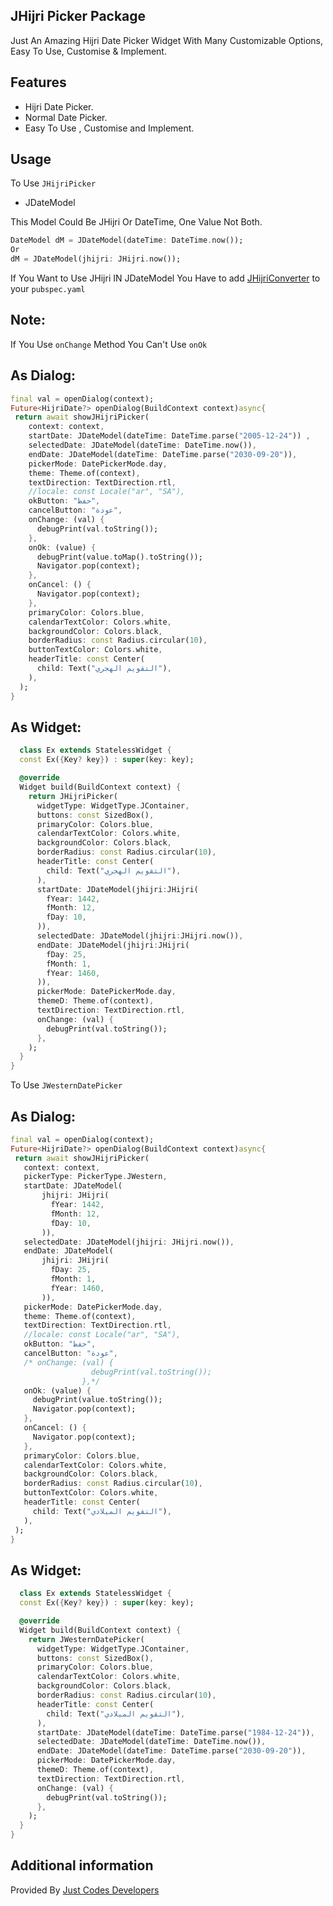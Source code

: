 JHijri Picker Package
-
Just An Amazing Hijri Date Picker Widget With Many Customizable Options, Easy To Use, Customise & Implement.


## Features
* Hijri Date Picker.
* Normal Date Picker.
* Easy To Use , Customise and Implement.


## Usage
To Use `JHijriPicker`

* JDateModel

This Model Could Be JHijri Or DateTime, One Value Not Both.
```dart
DateModel dM = JDateModel(dateTime: DateTime.now());
Or
dM = JDateModel(jhijri: JHijri.now());
```
If You Want to Use JHijri IN JDateModel You Have to add [JHijriConverter](https://pub.dev/packages/jhijri) to your `pubspec.yaml`

Note:
-
If You Use `onChange` Method You Can't Use `onOk`

As Dialog:
-
```dart
final val = openDialog(context);
Future<HijriDate?> openDialog(BuildContext context)async{
 return await showJHijriPicker(
    context: context,
    startDate: JDateModel(dateTime: DateTime.parse("2005-12-24")) ,
    selectedDate: JDateModel(dateTime: DateTime.now()),
    endDate: JDateModel(dateTime: DateTime.parse("2030-09-20")),
    pickerMode: DatePickerMode.day,
    theme: Theme.of(context),
    textDirection: TextDirection.rtl,
    //locale: const Locale("ar", "SA"),
    okButton: "حفظ",
    cancelButton: "عودة",
    onChange: (val) {
      debugPrint(val.toString());
    },
    onOk: (value) {
      debugPrint(value.toMap().toString());
      Navigator.pop(context);
    },
    onCancel: () {
      Navigator.pop(context);
    },
    primaryColor: Colors.blue,
    calendarTextColor: Colors.white,
    backgroundColor: Colors.black,
    borderRadius: const Radius.circular(10),
    buttonTextColor: Colors.white,
    headerTitle: const Center(
      child: Text("التقويم الهجري"),
    ),
  );
}
```
As Widget:
-
```dart
  class Ex extends StatelessWidget {
  const Ex({Key? key}) : super(key: key);

  @override
  Widget build(BuildContext context) {
    return JHijriPicker(
      widgetType: WidgetType.JContainer,
      buttons: const SizedBox(),
      primaryColor: Colors.blue,
      calendarTextColor: Colors.white,
      backgroundColor: Colors.black,
      borderRadius: const Radius.circular(10),
      headerTitle: const Center(
        child: Text("التقويم الهجري"),
      ),
      startDate: JDateModel(jhijri:JHijri(
        fYear: 1442,
        fMonth: 12,
        fDay: 10,
      )),
      selectedDate: JDateModel(jhijri:JHijri.now()),
      endDate: JDateModel(jhijri:JHijri(
        fDay: 25,
        fMonth: 1,
        fYear: 1460,
      )),
      pickerMode: DatePickerMode.day,
      themeD: Theme.of(context),
      textDirection: TextDirection.rtl,
      onChange: (val) {
        debugPrint(val.toString());
      },
    );
  }
}
```

To Use `JWesternDatePicker`

As Dialog:
-
```dart
final val = openDialog(context);
Future<HijriDate?> openDialog(BuildContext context)async{
 return await showJHijriPicker(
   context: context,
   pickerType: PickerType.JWestern,
   startDate: JDateModel(
       jhijri: JHijri(
         fYear: 1442,
         fMonth: 12,
         fDay: 10,
       )),
   selectedDate: JDateModel(jhijri: JHijri.now()),
   endDate: JDateModel(
       jhijri: JHijri(
         fDay: 25,
         fMonth: 1,
         fYear: 1460,
       )),
   pickerMode: DatePickerMode.day,
   theme: Theme.of(context),
   textDirection: TextDirection.rtl,
   //locale: const Locale("ar", "SA"),
   okButton: "حفظ",
   cancelButton: "عودة",
   /* onChange: (val) {
                  debugPrint(val.toString());
                },*/
   onOk: (value) {
     debugPrint(value.toString());
     Navigator.pop(context);
   },
   onCancel: () {
     Navigator.pop(context);
   },
   primaryColor: Colors.blue,
   calendarTextColor: Colors.white,
   backgroundColor: Colors.black,
   borderRadius: const Radius.circular(10),
   buttonTextColor: Colors.white,
   headerTitle: const Center(
     child: Text("التقويم الميلادي"),
   ),
 );
}
```
As Widget:
-
```dart
  class Ex extends StatelessWidget {
  const Ex({Key? key}) : super(key: key);

  @override
  Widget build(BuildContext context) {
    return JWesternDatePicker(
      widgetType: WidgetType.JContainer,
      buttons: const SizedBox(),
      primaryColor: Colors.blue,
      calendarTextColor: Colors.white,
      backgroundColor: Colors.black,
      borderRadius: const Radius.circular(10),
      headerTitle: const Center(
        child: Text("التقويم الميلادي"),
      ),
      startDate: JDateModel(dateTime: DateTime.parse("1984-12-24")),
      selectedDate: JDateModel(dateTime: DateTime.now()),
      endDate: JDateModel(dateTime: DateTime.parse("2030-09-20")),
      pickerMode: DatePickerMode.day,
      themeD: Theme.of(context),
      textDirection: TextDirection.rtl,
      onChange: (val) {
        debugPrint(val.toString());
      },
    );
  }
}
```

## Additional information

Provided By [Just Codes Developers](https://jucodes.com/)
